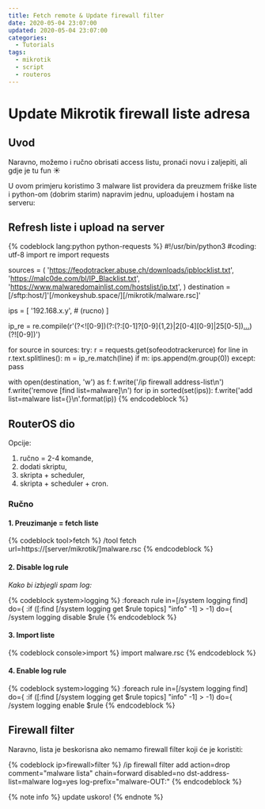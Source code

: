 ```yaml
---
title: Fetch remote & Update firewall filter
date: 2020-05-04 23:07:00
updated: 2020-05-04 23:07:00
categories:
  - Tutorials
tags:
  - mikrotik
  - script
  - routeros
---
```


# Update Mikrotik firewall liste adresa

## Uvod

Naravno, možemo i ručno obrisati access listu, pronaći novu i zaljepiti, ali gdje je tu fun <span role="img" aria-label="zvijezda">☀</span>

U ovom primjeru koristimo 3 malware list providera da preuzmem friške liste i python-om (dobrim starim) napravim jednu, uploadujem i hostam na serveru:

<!--more-->

## Refresh liste i upload na server

{% codeblock lang:python python-requests %}
#!/usr/bin/python3
#coding: utf-8
import re
import requests

sources = (
'https://feodotracker.abuse.ch/downloads/ipblocklist.txt',
'https://malc0de.com/bl/IP_Blacklist.txt',
'https://www.malwaredomainlist.com/hostslist/ip.txt',
)
destination =[/sftp:host/]'[/monkeyshub.space/][/mikrotik/malware.rsc]'

ips = [
'192.168.x.y', # (rucno)
]

ip_re = re.compile(r'(?<![0-9])(?:(?:[0-1]?[0-9]{1,2}|2[0-4][0-9]|25[0-5])[.](?:[0-1]?[0-9]{1,2}|2[0-4][0-9]|25[0-5])[.](?:[0-1]?[0-9]{1,2}|2[0-4][0-9]|25[0-5])[.](?:[0-1]?[0-9]{1,2}|2[0-4][0-9]|25[0-5]))(?![0-9])')

for source in sources:
try:
r = requests.get(sofeodotrackerurce)
for line in r.text.splitlines():
m = ip_re.match(line)
if m:
ips.append(m.group(0))
except:
pass

with open(destination, 'w') as f:
f.write('/ip firewall address-list\n')
f.write('remove [find list=malware]\n')
for ip in sorted(set(ips)):
f.write('add list=malware list={}\n'.format(ip))
{% endcodeblock %}

## RouterOS dio

Opcije:

1. ručno = 2-4 komande,
2. dodati skriptu,
3. skripta + scheduler,
4. skripta + scheduler + cron.

### Ručno

#### 1. Preuzimanje = fetch liste

{% codeblock tool>fetch %}
/tool fetch url=https://[server/mikrotik/]malware.rsc
{% endcodeblock %}

#### 2. Disable log rule

_Kako bi izbjegli spam log:_

{% codeblock system>logging %}
:foreach rule in=[/system logging find] do={
:if ([:find [/system logging get $rule topics] "info" -1] > -1) do={
/system logging disable \$rule
{% endcodeblock %}

#### 3. Import liste

{% codeblock console>import %}
import malware.rsc
{% endcodeblock %}

#### 4. Enable log rule

{% codeblock system>logging %}
:foreach rule in=[/system logging find] do={
:if ([:find [/system logging get $rule topics] "info" -1] > -1) do={
/system logging enable \$rule
{% endcodeblock %}

## Firewall filter

Naravno, lista je beskorisna ako nemamo firewall filter koji će je koristiti:

{% codeblock ip>firewall>filter %}
/ip firewall filter
add action=drop comment="malware lista" chain=forward disabled=no dst-address-list=malware log=yes log-prefix="malware-OUT:"
{% endcodeblock %}

{%  note info %}
update uskoro!
{%  endnote %}

